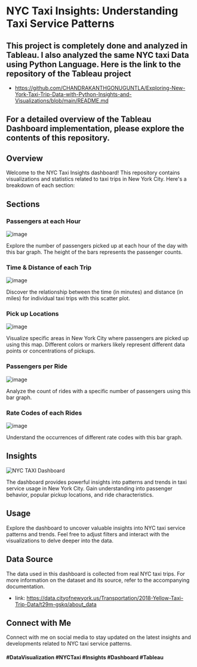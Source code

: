 # NYC Taxi Insights: Understanding Taxi Service Patterns
## This project is completely done and analyzed in Tableau. I also analyzed the same NYC taxi Data using Python Language. Here is the link to the repository of the Tableau project
- https://github.com/CHANDRAKANTHGONUGUNTLA/Exploring-New-York-Taxi-Trip-Data-with-Python-Insights-and-Visualizations/blob/main/README.md
## For a detailed overview of the Tableau Dashboard implementation, please explore the contents of this repository.
## Overview

Welcome to the NYC Taxi Insights dashboard! This repository contains visualizations and statistics related to taxi trips in New York City. Here's a breakdown of each section:

## Sections

### Passengers at each Hour
![image](https://github.com/CHANDRAKANTHGONUGUNTLA/NYC-Taxi-Insights-Visualizing-Tableau-Dashboard/assets/97879005/eaa9be4e-5681-485f-9483-50ef14ac3bc3)

Explore the number of passengers picked up at each hour of the day with this bar graph. The height of the bars represents the passenger counts.

### Time & Distance of each Trip
![image](https://github.com/CHANDRAKANTHGONUGUNTLA/NYC-Taxi-Insights-Visualizing-Tableau-Dashboard/assets/97879005/c9bdb805-879c-41e1-bd89-acb81ef18da8)

Discover the relationship between the time (in minutes) and distance (in miles) for individual taxi trips with this scatter plot.

### Pick up Locations
![image](https://github.com/CHANDRAKANTHGONUGUNTLA/NYC-Taxi-Insights-Visualizing-Tableau-Dashboard/assets/97879005/08a54e90-8c57-4008-8059-b0bfe62e5029)

Visualize specific areas in New York City where passengers are picked up using this map. Different colors or markers likely represent different data points or concentrations of pickups.

### Passengers per Ride
![image](https://github.com/CHANDRAKANTHGONUGUNTLA/NYC-Taxi-Insights-Visualizing-Tableau-Dashboard/assets/97879005/b6194eae-8e21-4eee-8aa2-721c3bba257b)

Analyze the count of rides with a specific number of passengers using this bar graph.

### Rate Codes of each Rides
![image](https://github.com/CHANDRAKANTHGONUGUNTLA/NYC-Taxi-Insights-Visualizing-Tableau-Dashboard/assets/97879005/c638aba5-716e-401f-9cd9-e5c9409d1a2c)

Understand the occurrences of different rate codes with this bar graph.

## Insights
![NYC TAXI Dashboard](https://github.com/CHANDRAKANTHGONUGUNTLA/NYC-Taxi-Insights-Visualizing-Tableau-Dashboard/assets/97879005/7638f2f1-8b6b-4f06-a8ea-f09932683c26)

The dashboard provides powerful insights into patterns and trends in taxi service usage in New York City. Gain understanding into passenger behavior, popular pickup locations, and ride characteristics.

## Usage

Explore the dashboard to uncover valuable insights into NYC taxi service patterns and trends. Feel free to adjust filters and interact with the visualizations to delve deeper into the data.

## Data Source

The data used in this dashboard is collected from real NYC taxi trips. For more information on the dataset and its source, refer to the accompanying documentation.
- link: https://data.cityofnewyork.us/Transportation/2018-Yellow-Taxi-Trip-Data/t29m-gskq/about_data

## Connect with Me

Connect with me on social media to stay updated on the latest insights and developments related to NYC taxi service patterns.

#### #DataVisualization #NYCTaxi #Insights #Dashboard #Tableau
